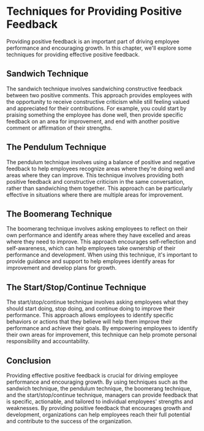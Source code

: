 Techniques for Providing Positive Feedback
=========================================================================================================

Providing positive feedback is an important part of driving employee performance and encouraging growth. In this chapter, we'll explore some techniques for providing effective positive feedback.

Sandwich Technique
------------------

The sandwich technique involves sandwiching constructive feedback between two positive comments. This approach provides employees with the opportunity to receive constructive criticism while still feeling valued and appreciated for their contributions. For example, you could start by praising something the employee has done well, then provide specific feedback on an area for improvement, and end with another positive comment or affirmation of their strengths.

The Pendulum Technique
----------------------

The pendulum technique involves using a balance of positive and negative feedback to help employees recognize areas where they're doing well and areas where they can improve. This technique involves providing both positive feedback and constructive criticism in the same conversation, rather than sandwiching them together. This approach can be particularly effective in situations where there are multiple areas for improvement.

The Boomerang Technique
-----------------------

The boomerang technique involves asking employees to reflect on their own performance and identify areas where they have excelled and areas where they need to improve. This approach encourages self-reflection and self-awareness, which can help employees take ownership of their performance and development. When using this technique, it's important to provide guidance and support to help employees identify areas for improvement and develop plans for growth.

The Start/Stop/Continue Technique
---------------------------------

The start/stop/continue technique involves asking employees what they should start doing, stop doing, and continue doing to improve their performance. This approach allows employees to identify specific behaviors or actions that they believe will help them improve their performance and achieve their goals. By empowering employees to identify their own areas for improvement, this technique can help promote personal responsibility and accountability.

Conclusion
----------

Providing effective positive feedback is crucial for driving employee performance and encouraging growth. By using techniques such as the sandwich technique, the pendulum technique, the boomerang technique, and the start/stop/continue technique, managers can provide feedback that is specific, actionable, and tailored to individual employees' strengths and weaknesses. By providing positive feedback that encourages growth and development, organizations can help employees reach their full potential and contribute to the success of the organization.
